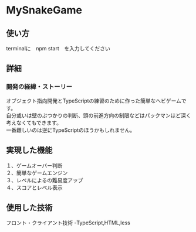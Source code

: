 # MySnakeGame
## 使い方
 terminalに　npm start　を入力してください
## 詳細
### 開発の経緯・ストーリー
オブジェクト指向開発とTypeScriptの練習のために作った簡単なヘビゲームです。  
自分或いは壁のぶつかりの判断、頭の前進方向の制限などはパックマンほど深く考えなくてもできます。  
一番難しいのは逆にTypeScriptのほうかもしれません。  
## 実現した機能
１、ゲームオーバー判断  
２、簡単なゲームエンジン  
３、レベルによるの難易度アップ  
４、スコアとレベル表示  

## 使用した技術
フロント・クライアント技術 -TypeScript,HTML,less
